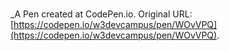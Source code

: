 # 
 _A Pen created at CodePen.io. Original URL: [https://codepen.io/w3devcampus/pen/WOvVPQ](https://codepen.io/w3devcampus/pen/WOvVPQ).

 